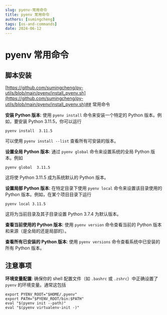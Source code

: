 ```yaml
---
slug: pyenv-常用命令
title: pyenv 常用命令
authors: [sumingcheng]
tags: [os-and-commands]
date: 2024-06-12
---
```


# pyenv 常用命令

## 脚本安装

[https://github.com/sumingcheng/py-utils/blob/main/pyenv/install_pyenv.sh](https://github.com/sumingcheng/py-utils/blob/main/pyenv/install_pyenv.sh)## 常用命令

**安装 Python 版本**: 使用 `pyenv install` 命令来安装一个特定的 Python 版本。例如，要安装 Python 3.11.5，你可以运行

```
pyenv install  3.11.5
```

可以使用 `pyenv install --list` 查看所有可安装的版本。

**设置全局 Python 版本**: 通过 `pyenv global` 命令来设置系统的全局 Python 版本。例如

```
pyenv global  3.11.5
```

这将使 Python 3.11.5 成为系统默认的 Python 版本。

**设置局部 Python 版本**: 在特定目录下使用 `pyenv local` 命令来设置该目录使用的 Python 版本。例如，在某个项目目录下运行

```
pyenv local 3.11.5
```

这将为当前目录及其子目录设置 Python 3.7.4 为默认版本。

**查看当前使用的 Python 版本**: 使用 `pyenv version` 命令查看当前的 Python 版本和来源（是全局的还是局部的）。

**查看所有已安装的 Python 版本**: 使用 `pyenv versions` 命令查看系统中已安装的所有 Python 版本。

## 注意事项

**环境变量配置**: 确保你的 shell 配置文件（如 `.bashrc` 或 `.zshrc`）中正确设置了 `pyenv` 的环境变量。通常这包括

```
export PYENV_ROOT="$HOME/.pyenv"
export PATH="$PYENV_ROOT/bin:$PATH"
eval "$(pyenv init --path)"
eval "$(pyenv virtualenv-init -)"
```
